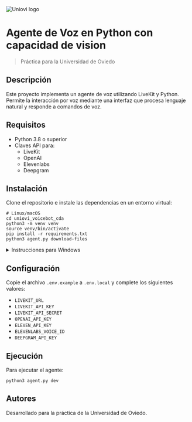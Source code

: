 <img src="https://web.gcompostela.org/wp-content/uploads/2019/02/University-of-Oviedo.png" alt="Uniovi logo">

# Agente de Voz en Python con capacidad de vision

> Práctica para la Universidad de Oviedo

## Descripción

Este proyecto implementa un agente de voz utilizando LiveKit y Python. Permite la interacción por voz mediante una interfaz que procesa lenguaje natural y responde a comandos de voz.

## Requisitos

- Python 3.8 o superior
- Claves API para:
  - LiveKit
  - OpenAI
  - Elevenlabs
  - Deepgram

## Instalación

Clone el repositorio e instale las dependencias en un entorno virtual:

```console
# Linux/macOS
cd uniovi_voicebot_cda
python3 -m venv venv
source venv/bin/activate
pip install -r requirements.txt
python3 agent.py download-files
```

<details>
  <summary>Instrucciones para Windows</summary>
  
```cmd
# Windows (CMD/PowerShell)
cd uniovi_voicebot_cda
python3 -m venv venv
venv\Scripts\activate
pip install -r requirements.txt
python3 agent.py download-files
```
</details>

## Configuración

Copie el archivo `.env.example` a `.env.local` y complete los siguientes valores:

- `LIVEKIT_URL`
- `LIVEKIT_API_KEY`
- `LIVEKIT_API_SECRET`
- `OPENAI_API_KEY`
- `ELEVEN_API_KEY`
- `ELEVENLABS_VOICE_ID`
- `DEEPGRAM_API_KEY`

## Ejecución

Para ejecutar el agente:

```console
python3 agent.py dev
```

## Autores

Desarrollado para la práctica de la Universidad de Oviedo.
